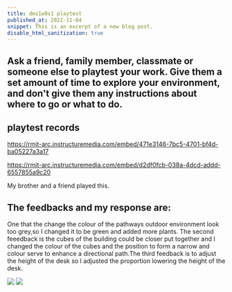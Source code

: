 ```yaml
---
title: dms1w9s1 playtest
published_at: 2022-11-04
snippet: This is an excerpt of a new blog post.
disable_html_sanitization: true
---
```


## Ask a friend, family member, classmate or someone else to playtest your work. Give them a set amount of time to explore your environment, and don't give them any instructions about where to go or what to do.

## playtest records

https://rmit-arc.instructuremedia.com/embed/471e3146-7bc5-4701-bf4d-ba05227a3a17

https://rmit-arc.instructuremedia.com/embed/d2df0fcb-038a-4dcd-addd-6557855a9c20

My brother and a friend played this.

## The feedbacks and my response are:

One that the change the colour of the pathways outdoor environment look too grey,so I changed it to be green and added more plants. The second feeedback is the cubes of the building could be closer put together and I changed the colour of the cubes and the position to form a narrow and colour serve to enhance a directional path.The third feedback is to adjust the height of the desk so I adjusted the proportion lowering the height of the desk.

![ ](w9/b.png)
![ ](w9/a.png)
